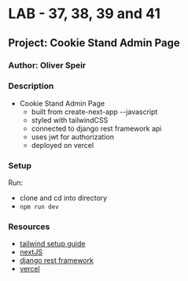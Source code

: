 # LAB - 37, 38, 39 and 41 

## Project: Cookie Stand Admin Page

### Author: Oliver Speir

### Description

- Cookie Stand Admin Page
    - built from create-next-app --javascript
    - styled with tailwindCSS
    - connected to django rest framework api
    - uses jwt for authorization 
    - deployed on vercel

### Setup

Run:
- clone and cd into directory
- `npm run dev`

### Resources

- [tailwind setup guide](https://tailwindcss.com/docs/guides/nextjs)
- [nextJS](https://nextjs.org/)
- [django rest framework](https://www.django-rest-framework.org/)
- [vercel](https://vercel.com/)
